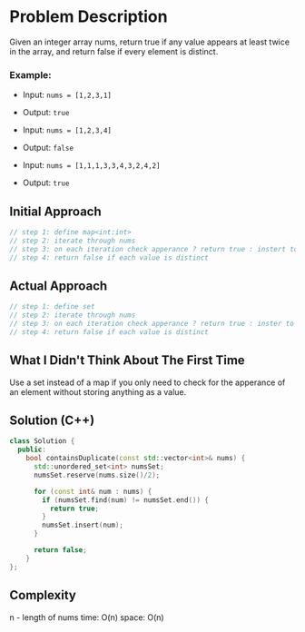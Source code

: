 # Problem Description
Given an integer array nums, return true if any value appears at least twice in the array, and return false if every element is distinct.

### Example:
- Input: `nums = [1,2,3,1]`
- Output: `true` 

- Input: `nums = [1,2,3,4]`
- Output: `false`

- Input: `nums = [1,1,1,3,3,4,3,2,4,2]`
- Output: `true`

## Initial Approach
```cpp
// step 1: define map<int:int>
// step 2: iterate through nums
// step 3: on each iteration check apperance ? return true : instert to map
// step 4: return false if each value is distinct
```

## Actual Approach 
```cpp
// step 1: define set
// step 2: iterate through nums
// step 3: on each iteration check apperance ? return true : inster to set
// step 4: return false if each value is distinct
```

## What I Didn't Think About The First Time
Use a set instead of a map if you only need to check for the apperance of an element without storing anything as a value.

## Solution (C++)
```cpp
class Solution {
  public:
    bool containsDuplicate(const std::vector<int>& nums) {
      std::unordered_set<int> numsSet;
      numsSet.reserve(nums.size()/2);

      for (const int& num : nums) {
        if (numsSet.find(num) != numsSet.end()) {
          return true;
        }
        numsSet.insert(num);
      }

      return false;
    }
};
```

## Complexity
n - length of nums
time: O(n)
space: O(n)